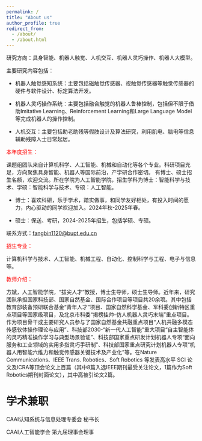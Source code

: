 ```yaml
---
permalink: /
title: "About us"
author_profile: true
redirect_from: 
  - /about/
  - /about.html
---
```


研究方向：具身智能、机器人触觉、人机交互、机器人灵巧操作、机器人大模型。

主要研究内容包括：

* 机器人触觉感知系统：主要包括磁触觉传感器、视触觉传感器等触觉传感器的硬件与软件设计、标定算法开发。

* 机器人灵巧操作系统：主要包括融合触觉的机器人鲁棒控制，包括但不限于借助Imitative Learning、Reinforcement Learning和Large Language Model等完成机器人的操作控制。

* 人机交互：主要包括助老助残等假肢设计及算法研究，利用肌电、脑电等信息辅助残障人士日常起居。

<font color=RED> 本年度招生：</font>

课题组团队来自计算机科学、人工智能、机械和自动化等各个专业。科研项目充足，方向聚焦具身智能、机器人等国际前沿，产学研合作密切。 有博士、硕士招生名额，欢迎交流。所在学院为人工智能学院，招生学科为博士：智能科学与技术、学硕：智能科学与技术、专硕：人工智能。

* 博士：喜欢科研，乐于学术，踏实做事，和同学友好相处，有投入时间的愿力，内心驱动的同学欢迎加入。2024年秋-2025年春。

* 硕士：保送、考研，2024-2025年招生，包括学硕、专硕。

联系方式：fangbin1120@bupt.edu.cn

<font color=RED> 招生专业： </font>

计算机科学与技术、人工智能、机械工程、自动化、控制科学与工程、电子与信息等。

<font color=RED> 教师介绍： </font>

方斌，人工智能学院，“拔尖人才”教授，博士生导师，硕士生导师。近年来，研究团队承担国家科技部、国家自然基金、国际合作项目等项目共20余项。其中包括教育部装备预研联合基金“青年人才”项目、国家自然科学基金、军科委创新特区重点项目等国家级项目，及北京市科委“揭榜挂帅-仿人机器人灵巧末端”重点项目。作为项目骨干或主要研究人员参与了国家自然基金共融重点项目“人机共融多模态传感软体操作理论与应用”、科技部2030-“新一代人工智能”重大项目“自主智能体的灵巧精准操作学习与典型场景验证”、科技部国家重点研发计划机器人专项“面向服务和工业领域的实用多指灵巧手研制”、科技部国家重点研究计划机器人专项“机器人用智能六维力和触觉传感器关键技术及产业化”等。在Nature Communications、IEEE Trans. Robotics、Soft Robotics 等发表高水平 SCI 论文及ICRA等顶会论文上百篇（其中8篇入选IEEE期刊最受关注论文，1篇作为Soft Robotics期刊封面论文），其中高被引论文2篇。

学术兼职
======
CAAI认知系统与信息处理专委会 秘书长

CAAI人工智能学会 第九届理事会理事
